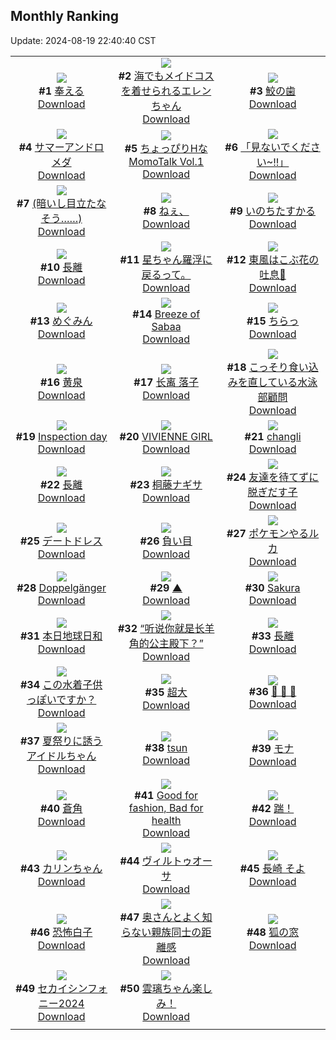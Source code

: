 ## Monthly Ranking
Update: 2024-08-19 22:40:40 CST

|      |      |      |
| :----: | :----: | :----: |
| ![](https://i.pixiv.re/c/240x480/img-master/img/2024/07/21/01/53/54/120712699_p0_master1200.jpg)<br>**#1** [奉える](https://www.pixiv.net/artworks/120712699)<br>[Download](https://i.pixiv.re/img-original/img/2024/07/21/01/53/54/120712699_p0.png) | ![](https://i.pixiv.re/c/240x480/img-master/img/2024/07/23/00/00/25/120784216_p0_master1200.jpg)<br>**#2** [海でもメイドコスを着せられるエレンちゃん](https://www.pixiv.net/artworks/120784216)<br>[Download](https://i.pixiv.re/img-original/img/2024/07/23/00/00/25/120784216_p0.jpg) | ![](https://i.pixiv.re/c/240x480/img-master/img/2024/07/22/14/10/24/120768930_p0_master1200.jpg)<br>**#3** [鮫の歯](https://www.pixiv.net/artworks/120768930)<br>[Download](https://i.pixiv.re/img-original/img/2024/07/22/14/10/24/120768930_p0.png) |
| ![](https://i.pixiv.re/c/240x480/img-master/img/2024/07/22/00/00/37/120752381_p0_master1200.jpg)<br>**#4** [サマーアンドロメダ](https://www.pixiv.net/artworks/120752381)<br>[Download](https://i.pixiv.re/img-original/img/2024/07/22/00/00/37/120752381_p0.png) | ![](https://i.pixiv.re/c/240x480/img-master/img/2024/07/22/00/01/21/120752534_p0_master1200.jpg)<br>**#5** [ちょっぴりHなMomoTalk Vol.1](https://www.pixiv.net/artworks/120752534)<br>[Download](https://i.pixiv.re/img-original/img/2024/07/22/00/01/21/120752534_p0.png) | ![](https://i.pixiv.re/c/240x480/img-master/img/2024/07/22/18/26/37/120773871_p0_master1200.jpg)<br>**#6** [「見ないでください~!!」](https://www.pixiv.net/artworks/120773871)<br>[Download](https://i.pixiv.re/img-original/img/2024/07/22/18/26/37/120773871_p0.png) |
| ![](https://i.pixiv.re/c/240x480/img-master/img/2024/07/22/17/12/11/120772121_p0_master1200.jpg)<br>**#7** [(暗いし目立たなそう……)](https://www.pixiv.net/artworks/120772121)<br>[Download](https://i.pixiv.re/img-original/img/2024/07/22/17/12/11/120772121_p0.jpg) | ![](https://i.pixiv.re/c/240x480/img-master/img/2024/07/22/00/23/53/120754476_p0_master1200.jpg)<br>**#8** [ねぇ、](https://www.pixiv.net/artworks/120754476)<br>[Download](https://i.pixiv.re/img-original/img/2024/07/22/00/23/53/120754476_p0.jpg) | ![](https://i.pixiv.re/c/240x480/img-master/img/2024/07/20/00/00/30/120678617_p0_master1200.jpg)<br>**#9** [いのちたすかる](https://www.pixiv.net/artworks/120678617)<br>[Download](https://i.pixiv.re/img-original/img/2024/07/20/00/00/30/120678617_p0.jpg) |
| ![](https://i.pixiv.re/c/240x480/img-master/img/2024/07/23/16/39/49/120767893_p0_master1200.jpg)<br>**#10** [長離](https://www.pixiv.net/artworks/120767893)<br>[Download](https://i.pixiv.re/img-original/img/2024/07/23/16/39/49/120767893_p0.png) | ![](https://i.pixiv.re/c/240x480/img-master/img/2024/07/22/00/27/56/120754769_p0_master1200.jpg)<br>**#11** [星ちゃん羅浮に戻るって。](https://www.pixiv.net/artworks/120754769)<br>[Download](https://i.pixiv.re/img-original/img/2024/07/22/00/27/56/120754769_p0.png) | ![](https://i.pixiv.re/c/240x480/img-master/img/2024/07/22/02/09/38/120758827_p0_master1200.jpg)<br>**#12** [東風はこぶ花の吐息🎨](https://www.pixiv.net/artworks/120758827)<br>[Download](https://i.pixiv.re/img-original/img/2024/07/22/02/09/38/120758827_p0.jpg) |
| ![](https://i.pixiv.re/c/240x480/img-master/img/2024/07/22/00/07/38/120753148_p0_master1200.jpg)<br>**#13** [めぐみん](https://www.pixiv.net/artworks/120753148)<br>[Download](https://i.pixiv.re/img-original/img/2024/07/22/00/07/38/120753148_p0.jpg) | ![](https://i.pixiv.re/c/240x480/img-master/img/2024/07/21/01/03/48/120711595_p0_master1200.jpg)<br>**#14** [Breeze of Sabaa](https://www.pixiv.net/artworks/120711595)<br>[Download](https://i.pixiv.re/img-original/img/2024/07/21/01/03/48/120711595_p0.png) | ![](https://i.pixiv.re/c/240x480/img-master/img/2024/07/22/12/00/06/120766636_p0_master1200.jpg)<br>**#15** [ちらっ](https://www.pixiv.net/artworks/120766636)<br>[Download](https://i.pixiv.re/img-original/img/2024/07/22/12/00/06/120766636_p0.jpg) |
| ![](https://i.pixiv.re/c/240x480/img-master/img/2024/07/22/19/24/01/120775307_p0_master1200.jpg)<br>**#16** [黄泉](https://www.pixiv.net/artworks/120775307)<br>[Download](https://i.pixiv.re/img-original/img/2024/07/22/19/24/01/120775307_p0.jpg) | ![](https://i.pixiv.re/c/240x480/img-master/img/2024/07/22/12/26/57/120767239_p0_master1200.jpg)<br>**#17** [长离 落子](https://www.pixiv.net/artworks/120767239)<br>[Download](https://i.pixiv.re/img-original/img/2024/07/22/12/26/57/120767239_p0.jpg) | ![](https://i.pixiv.re/c/240x480/img-master/img/2024/07/21/20/07/32/120735477_p0_master1200.jpg)<br>**#18** [こっそり食い込みを直している水泳部顧問](https://www.pixiv.net/artworks/120735477)<br>[Download](https://i.pixiv.re/img-original/img/2024/07/21/20/07/32/120735477_p0.jpg) |
| ![](https://i.pixiv.re/c/240x480/img-master/img/2024/07/22/14/40/53/120765424_p0_master1200.jpg)<br>**#19** [Inspection day](https://www.pixiv.net/artworks/120765424)<br>[Download](https://i.pixiv.re/img-original/img/2024/07/22/14/40/53/120765424_p0.jpg) | ![](https://i.pixiv.re/c/240x480/img-master/img/2024/07/21/00/07/30/120709771_p0_master1200.jpg)<br>**#20** [VIVIENNE GIRL](https://www.pixiv.net/artworks/120709771)<br>[Download](https://i.pixiv.re/img-original/img/2024/07/21/00/07/30/120709771_p0.png) | ![](https://i.pixiv.re/c/240x480/img-master/img/2024/07/22/21/42/36/120779486_p0_master1200.jpg)<br>**#21** [changli](https://www.pixiv.net/artworks/120779486)<br>[Download](https://i.pixiv.re/img-original/img/2024/07/22/21/42/36/120779486_p0.png) |
| ![](https://i.pixiv.re/c/240x480/img-master/img/2024/07/22/16/22/59/120771139_p0_master1200.jpg)<br>**#22** [長離](https://www.pixiv.net/artworks/120771139)<br>[Download](https://i.pixiv.re/img-original/img/2024/07/22/16/22/59/120771139_p0.png) | ![](https://i.pixiv.re/c/240x480/img-master/img/2024/07/22/19/00/10/120774646_p0_master1200.jpg)<br>**#23** [桐藤ナギサ](https://www.pixiv.net/artworks/120774646)<br>[Download](https://i.pixiv.re/img-original/img/2024/07/22/19/00/10/120774646_p0.jpg) | ![](https://i.pixiv.re/c/240x480/img-master/img/2024/07/22/15/00/01/120769740_p0_master1200.jpg)<br>**#24** [友達を待てずに脱ぎだす子](https://www.pixiv.net/artworks/120769740)<br>[Download](https://i.pixiv.re/img-original/img/2024/07/22/15/00/01/120769740_p0.jpg) |
| ![](https://i.pixiv.re/c/240x480/img-master/img/2024/07/20/15/04/58/120693925_p0_master1200.jpg)<br>**#25** [デートドレス](https://www.pixiv.net/artworks/120693925)<br>[Download](https://i.pixiv.re/img-original/img/2024/07/20/15/04/58/120693925_p0.png) | ![](https://i.pixiv.re/c/240x480/img-master/img/2024/07/22/02/17/32/120759136_p0_master1200.jpg)<br>**#26** [負い目](https://www.pixiv.net/artworks/120759136)<br>[Download](https://i.pixiv.re/img-original/img/2024/07/22/02/17/32/120759136_p0.jpg) | ![](https://i.pixiv.re/c/240x480/img-master/img/2024/07/21/00/09/53/120709888_p0_master1200.jpg)<br>**#27** [ポケモンやるルカ](https://www.pixiv.net/artworks/120709888)<br>[Download](https://i.pixiv.re/img-original/img/2024/07/21/00/09/53/120709888_p0.jpg) |
| ![](https://i.pixiv.re/c/240x480/img-master/img/2024/07/20/00/56/03/120680672_p0_master1200.jpg)<br>**#28** [Doppelgänger](https://www.pixiv.net/artworks/120680672)<br>[Download](https://i.pixiv.re/img-original/img/2024/07/20/00/56/03/120680672_p0.png) | ![](https://i.pixiv.re/c/240x480/img-master/img/2024/07/22/00/00/37/120752378_p0_master1200.jpg)<br>**#29** [▲](https://www.pixiv.net/artworks/120752378)<br>[Download](https://i.pixiv.re/img-original/img/2024/07/22/00/00/37/120752378_p0.png) | ![](https://i.pixiv.re/c/240x480/img-master/img/2024/07/21/13/22/59/120723702_p0_master1200.jpg)<br>**#30** [Sakura](https://www.pixiv.net/artworks/120723702)<br>[Download](https://i.pixiv.re/img-original/img/2024/07/21/13/22/59/120723702_p0.png) |
| ![](https://i.pixiv.re/c/240x480/img-master/img/2024/07/22/20/30/55/120777220_p0_master1200.jpg)<br>**#31** [本日地球日和](https://www.pixiv.net/artworks/120777220)<br>[Download](https://i.pixiv.re/img-original/img/2024/07/22/20/30/55/120777220_p0.png) | ![](https://i.pixiv.re/c/240x480/img-master/img/2024/07/22/10/30/56/120765445_p0_master1200.jpg)<br>**#32** [“听说你就是长羊角的公主殿下？”](https://www.pixiv.net/artworks/120765445)<br>[Download](https://i.pixiv.re/img-original/img/2024/07/22/10/30/56/120765445_p0.jpg) | ![](https://i.pixiv.re/c/240x480/img-master/img/2024/07/23/10/00/01/120806893_p0_master1200.jpg)<br>**#33** [長離](https://www.pixiv.net/artworks/120806893)<br>[Download](https://i.pixiv.re/img-original/img/2024/07/23/10/00/01/120806893_p0.png) |
| ![](https://i.pixiv.re/c/240x480/img-master/img/2024/07/22/00/00/51/120752449_p0_master1200.jpg)<br>**#34** [この水着子供っぽいですか？](https://www.pixiv.net/artworks/120752449)<br>[Download](https://i.pixiv.re/img-original/img/2024/07/22/00/00/51/120752449_p0.jpg) | ![](https://i.pixiv.re/c/240x480/img-master/img/2024/07/20/11/56/48/120690150_p0_master1200.jpg)<br>**#35** [超大](https://www.pixiv.net/artworks/120690150)<br>[Download](https://i.pixiv.re/img-original/img/2024/07/20/11/56/48/120690150_p0.jpg) | ![](https://i.pixiv.re/c/240x480/img-master/img/2024/07/22/22/16/27/120780681_p0_master1200.jpg)<br>**#36** [💢 💢 💢](https://www.pixiv.net/artworks/120780681)<br>[Download](https://i.pixiv.re/img-original/img/2024/07/22/22/16/27/120780681_p0.jpg) |
| ![](https://i.pixiv.re/c/240x480/img-master/img/2024/07/22/08/00/01/120763492_p0_master1200.jpg)<br>**#37** [夏祭りに誘うアイドルちゃん](https://www.pixiv.net/artworks/120763492)<br>[Download](https://i.pixiv.re/img-original/img/2024/07/22/08/00/01/120763492_p0.jpg) | ![](https://i.pixiv.re/c/240x480/img-master/img/2024/07/22/01/45/05/120758002_p0_master1200.jpg)<br>**#38** [tsun](https://www.pixiv.net/artworks/120758002)<br>[Download](https://i.pixiv.re/img-original/img/2024/07/22/01/45/05/120758002_p0.png) | ![](https://i.pixiv.re/c/240x480/img-master/img/2024/07/22/05/01/43/120761377_p0_master1200.jpg)<br>**#39** [モナ](https://www.pixiv.net/artworks/120761377)<br>[Download](https://i.pixiv.re/img-original/img/2024/07/22/05/01/43/120761377_p0.jpg) |
| ![](https://i.pixiv.re/c/240x480/img-master/img/2024/07/24/00/00/22/120826101_p0_master1200.jpg)<br>**#40** [蒼角](https://www.pixiv.net/artworks/120826101)<br>[Download](https://i.pixiv.re/img-original/img/2024/07/24/00/00/22/120826101_p0.png) | ![](https://i.pixiv.re/c/240x480/img-master/img/2024/07/22/07/25/31/120763085_p0_master1200.jpg)<br>**#41** [Good for fashion, Bad for health](https://www.pixiv.net/artworks/120763085)<br>[Download](https://i.pixiv.re/img-original/img/2024/07/22/07/25/31/120763085_p0.jpg) | ![](https://i.pixiv.re/c/240x480/img-master/img/2024/07/23/15/58/22/120813265_p0_master1200.jpg)<br>**#42** [踹！](https://www.pixiv.net/artworks/120813265)<br>[Download](https://i.pixiv.re/img-original/img/2024/07/23/15/58/22/120813265_p0.png) |
| ![](https://i.pixiv.re/c/240x480/img-master/img/2024/07/22/00/00/24/120752322_p0_master1200.jpg)<br>**#43** [カリンちゃん](https://www.pixiv.net/artworks/120752322)<br>[Download](https://i.pixiv.re/img-original/img/2024/07/22/00/00/24/120752322_p0.jpg) | ![](https://i.pixiv.re/c/240x480/img-master/img/2024/07/21/17/00/23/120728858_p0_master1200.jpg)<br>**#44** [ヴィルトゥオーサ](https://www.pixiv.net/artworks/120728858)<br>[Download](https://i.pixiv.re/img-original/img/2024/07/21/17/00/23/120728858_p0.jpg) | ![](https://i.pixiv.re/c/240x480/img-master/img/2024/07/22/00/10/20/120753427_p0_master1200.jpg)<br>**#45** [長崎 そよ](https://www.pixiv.net/artworks/120753427)<br>[Download](https://i.pixiv.re/img-original/img/2024/07/22/00/10/20/120753427_p0.jpg) |
| ![](https://i.pixiv.re/c/240x480/img-master/img/2024/07/22/20/35/14/120777344_p0_master1200.jpg)<br>**#46** [恐怖白子](https://www.pixiv.net/artworks/120777344)<br>[Download](https://i.pixiv.re/img-original/img/2024/07/22/20/35/14/120777344_p0.png) | ![](https://i.pixiv.re/c/240x480/img-master/img/2024/07/22/00/06/41/120753138_p0_master1200.jpg)<br>**#47** [奥さんとよく知らない親族同士の距離感](https://www.pixiv.net/artworks/120753138)<br>[Download](https://i.pixiv.re/img-original/img/2024/07/22/00/06/41/120753138_p0.jpg) | ![](https://i.pixiv.re/c/240x480/img-master/img/2024/07/22/20/41/45/120777507_p0_master1200.jpg)<br>**#48** [狐の窓](https://www.pixiv.net/artworks/120777507)<br>[Download](https://i.pixiv.re/img-original/img/2024/07/22/20/41/45/120777507_p0.jpg) |
| ![](https://i.pixiv.re/c/240x480/img-master/img/2024/07/22/17/59/34/120773133_p0_master1200.jpg)<br>**#49** [セカイシンフォニー2024](https://www.pixiv.net/artworks/120773133)<br>[Download](https://i.pixiv.re/img-original/img/2024/07/22/17/59/34/120773133_p0.png) | ![](https://i.pixiv.re/c/240x480/img-master/img/2024/07/22/21/11/07/120778506_p0_master1200.jpg)<br>**#50** [雲璃ちゃん楽しみ！](https://www.pixiv.net/artworks/120778506)<br>[Download](https://i.pixiv.re/img-original/img/2024/07/22/21/11/07/120778506_p0.jpg) |
|      |
